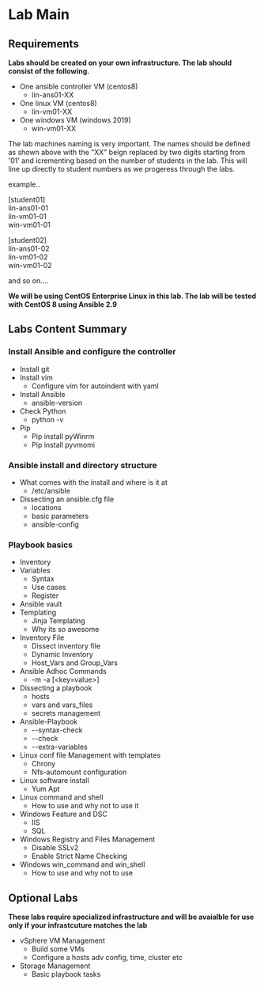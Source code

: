 # Lab Main

## Requirements

**Labs should be created on your own infrastructure. The lab should consist of the following.**

* One ansible controller VM (centos8)
   * lin-ans01-XX
* One linux VM (centos8)
   * lin-vm01-XX
* One windows VM (windows 2019)
   * win-vm01-XX

The lab machines naming is very important. The names should be defined as shown above with the "XX" beign replaced by two digits starting from '01' and icrementing based on the number of students in the lab. This will line up directly to student numbers as we progeress through the labs.

example..

[student01]<br />
lin-ans01-01<br />
lin-vm01-01<br />
win-vm01-01

[student02]<br />
lin-ans01-02<br />
lin-vm01-02<br />
win-vm01-02

and so on....


**We will be using CentOS Enterprise Linux in this lab. The lab will be tested with CentOS 8 using Ansible 2.9**

## Labs Content Summary

### Install Ansible and configure the controller
* Install git
* Install vim
    * Configure vim for autoindent with yaml
*	Install Ansible
    * ansible-version
*	Check Python
    * python  -v
*	Pip
    * Pip install pyWinrm
    * Pip install pyvmomi

### Ansible install and directory structure
* What comes with the install and where is it at
    * /etc/ansible
*	Dissecting an ansible.cfg file
    *	locations
    *	basic parameters
    * ansible-config

### Playbook basics
* Inventory
*	Variables
    * Syntax
    * Use cases
    * Register
* Ansible vault
*	Templating
    * Jinja Templating
    * Why its so awesome
*	Inventory File
    * Dissect inventory file
    * Dynamic Inventory
    * Host_Vars and Group_Vars
*	Ansible Adhoc Commands
    * -m <module> -a [<key=value>]
*	Dissecting a playbook
    *	hosts
    * vars and vars_files
    * secrets management
*	Ansible-Playbook
    * --syntax-check
    *	--check
    *	--extra-variables
*	Linux conf file Management with templates
    *	Chrony
    * Nfs-automount configuration
*	Linux software install
    * Yum Apt
*	Linux command and shell
    *	How to use and why not to use it
*	Windows Feature and DSC
    *	IIS
    *	SQL
*	Windows Registry and Files Management
    * Disable SSLv2
    * Enable Strict Name Checking
*	Windows win_command and win_shell
    * How to use and why not to use

## Optional Labs

**These labs require specialized infrastructure and will be avaialble for use only if your infrastcuture matches the lab**

*	vSphere VM Management
    * Build some VMs
    *	Configure a hosts adv config, time, cluster etc
* Storage Management
    * Basic playbook tasks
